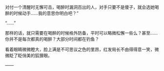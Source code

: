 对付一个清醒时无懈可击，喝醉时漏洞百出的人，对手只要不是傻子，就会选她喝醉的时候动手……我的意思你明白吧？”

“……”

那样的话，就只需要在喝醉的时候格外防备，平时可以略微松懈一些么？甚至……你并不是每次都真的喝醉？大部分时间都在钓鱼？

看着眼睛微微瞪大，脸上满是不可思议之色的里昂，红发局长不由得得意一笑，微微眨了眨俏美的狐狸眼。

——

